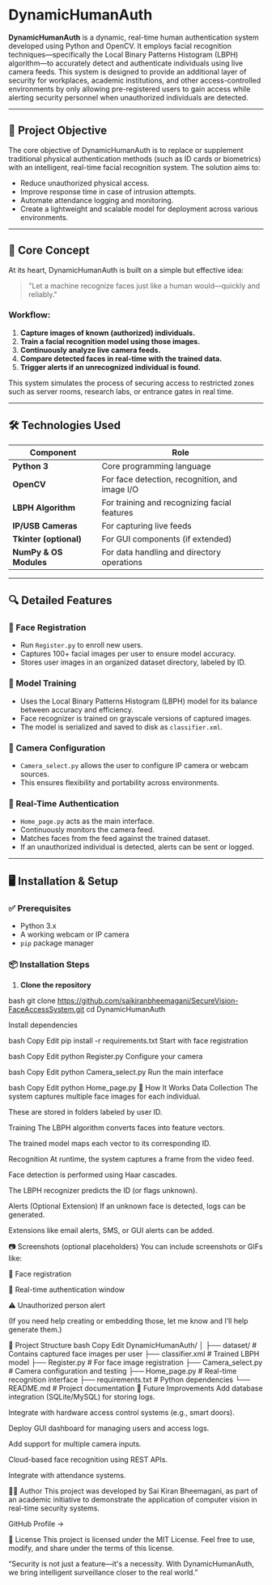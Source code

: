 # DynamicHumanAuth

**DynamicHumanAuth** is a dynamic, real-time human authentication system developed using Python and OpenCV. It employs facial recognition techniques—specifically the Local Binary Patterns Histogram (LBPH) algorithm—to accurately detect and authenticate individuals using live camera feeds. This system is designed to provide an additional layer of security for workplaces, academic institutions, and other access-controlled environments by only allowing pre-registered users to gain access while alerting security personnel when unauthorized individuals are detected.

---

## 📌 Project Objective

The core objective of DynamicHumanAuth is to replace or supplement traditional physical authentication methods (such as ID cards or biometrics) with an intelligent, real-time facial recognition system. The solution aims to:
- Reduce unauthorized physical access.
- Improve response time in case of intrusion attempts.
- Automate attendance logging and monitoring.
- Create a lightweight and scalable model for deployment across various environments.

---

## 🧠 Core Concept

At its heart, DynamicHumanAuth is built on a simple but effective idea:  
> "Let a machine recognize faces just like a human would—quickly and reliably."

### Workflow:
1. **Capture images of known (authorized) individuals.**
2. **Train a facial recognition model using those images.**
3. **Continuously analyze live camera feeds.**
4. **Compare detected faces in real-time with the trained data.**
5. **Trigger alerts if an unrecognized individual is found.**

This system simulates the process of securing access to restricted zones such as server rooms, research labs, or entrance gates in real time.

---

## 🛠️ Technologies Used

| Component               | Role                                              |
|------------------------|---------------------------------------------------|
| **Python 3**           | Core programming language                         |
| **OpenCV**             | For face detection, recognition, and image I/O    |
| **LBPH Algorithm**     | For training and recognizing facial features      |
| **IP/USB Cameras**     | For capturing live feeds                          |
| **Tkinter (optional)** | For GUI components (if extended)                  |
| **NumPy & OS Modules** | For data handling and directory operations        |

---

## 🔍 Detailed Features

### 🔐 Face Registration
- Run `Register.py` to enroll new users.
- Captures 100+ facial images per user to ensure model accuracy.
- Stores user images in an organized dataset directory, labeled by ID.

### 🧠 Model Training
- Uses the Local Binary Patterns Histogram (LBPH) model for its balance between accuracy and efficiency.
- Face recognizer is trained on grayscale versions of captured images.
- The model is serialized and saved to disk as `classifier.xml`.

### 🎥 Camera Configuration
- `Camera_select.py` allows the user to configure IP camera or webcam sources.
- This ensures flexibility and portability across environments.

### 🧾 Real-Time Authentication
- `Home_page.py` acts as the main interface.
- Continuously monitors the camera feed.
- Matches faces from the feed against the trained dataset.
- If an unauthorized individual is detected, alerts can be sent or logged.

---

## 🖥️ Installation & Setup

### ✅ Prerequisites

- Python 3.x
- A working webcam or IP camera
- `pip` package manager

### 📦 Installation Steps

1. **Clone the repository**

bash
git clone https://github.com/saikiranbheemagani/SecureVision-FaceAccessSystem.git
cd DynamicHumanAuth

Install dependencies

bash
Copy
Edit
pip install -r requirements.txt
Start with face registration

bash
Copy
Edit
python Register.py
Configure your camera

bash
Copy
Edit
python Camera_select.py
Run the main interface

bash
Copy
Edit
python Home_page.py
🧪 How It Works
Data Collection
The system captures multiple face images for each individual.

These are stored in folders labeled by user ID.

Training
The LBPH algorithm converts faces into feature vectors.

The trained model maps each vector to its corresponding ID.

Recognition
At runtime, the system captures a frame from the video feed.

Face detection is performed using Haar cascades.

The LBPH recognizer predicts the ID (or flags unknown).

Alerts (Optional Extension)
If an unknown face is detected, logs can be generated.

Extensions like email alerts, SMS, or GUI alerts can be added.

📷 Screenshots (optional placeholders)
You can include screenshots or GIFs like:

📸 Face registration

🎦 Real-time authentication window

⚠️ Unauthorized person alert

(If you need help creating or embedding those, let me know and I’ll help generate them.)

🧩 Project Structure
bash
Copy
Edit
DynamicHumanAuth/
│
├── dataset/               # Contains captured face images per user
├── classifier.xml         # Trained LBPH model
├── Register.py            # For face image registration
├── Camera_select.py       # Camera configuration and testing
├── Home_page.py           # Real-time recognition interface
├── requirements.txt       # Python dependencies
└── README.md              # Project documentation
🔮 Future Improvements
Add database integration (SQLite/MySQL) for storing logs.

Integrate with hardware access control systems (e.g., smart doors).

Deploy GUI dashboard for managing users and access logs.

Add support for multiple camera inputs.

Cloud-based face recognition using REST APIs.

Integrate with attendance systems.

🙋‍♂️ Author
This project was developed by Sai Kiran Bheemagani, as part of an academic initiative to demonstrate the application of computer vision in real-time security systems.

GitHub Profile →

📄 License
This project is licensed under the MIT License.
Feel free to use, modify, and share under the terms of this license.

“Security is not just a feature—it's a necessity. With DynamicHumanAuth, we bring intelligent surveillance closer to the real world.”
